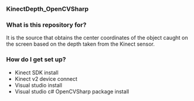 ### KinectDepth_OpenCVSharp



### What is this repository for? ###
It is the source that obtains the center coordinates of the object caught on the screen based on the depth taken from the Kinect sensor.

### How do I get set up? ###

* Kinect SDK install
* Kinect v2 device connect
* Visual studio install
* Visual studio c# OpenCVSharp package install
